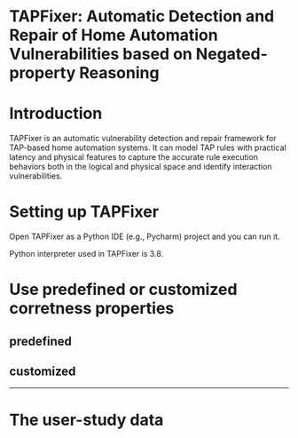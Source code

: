 # TAPFixer: Automatic Detection and Repair of Home Automation Vulnerabilities based on Negated-property Reasoning


# Introduction
TAPFixer is an automatic vulnerability detection and repair framework for TAP-based home automation systems. It can model TAP rules with practical latency and physical features to capture the accurate rule execution behaviors both in the logical and physical space and identify interaction vulnerabilities.



# Setting up TAPFixer
Open TAPFixer as a Python IDE (e.g., Pycharm) project and you can run it.

Python interpreter used in TAPFixer is 3.8.


# Use predefined or customized corretness properties
## predefined


## customized

--------------

# The user-study data
